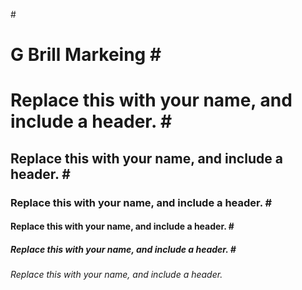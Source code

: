 #<H1>G Brill Markeing
#<H1>Replace this with your name, and include a header.
#<H2>Replace this with your name, and include a header.
#<H3>Replace this with your name, and include a header.
#<H4>Replace this with your name, and include a header.
#<H5>Replace this with your name, and include a header.
#<H6>Replace this with your name, and include a header.
